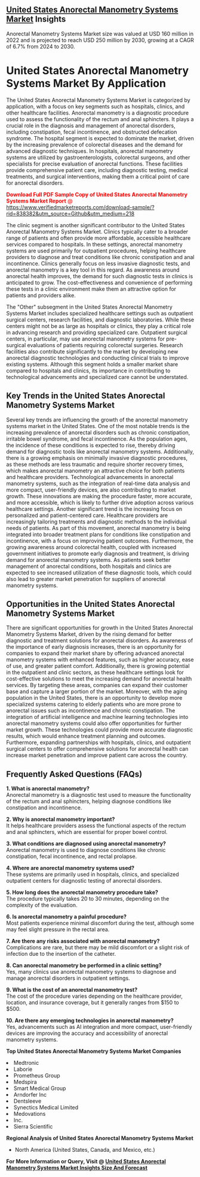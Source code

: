 <h2><a href="https://www.verifiedmarketreports.com/download-sample/?rid=838382&amp;utm_source=Github&amp;utm_medium=218" target="_blank">United States Anorectal Manometry Systems Market</a> Insights</h2><p>Anorectal Manometry Systems Market size was valued at USD 160 million in 2022 and is projected to reach USD 250 million by 2030, growing at a CAGR of 6.7% from 2024 to 2030.</p><p><h1>United States Anorectal Manometry Systems Market By Application</h1> <p>The United States Anorectal Manometry Systems Market is categorized by application, with a focus on key segments such as hospitals, clinics, and other healthcare facilities. Anorectal manometry is a diagnostic procedure used to assess the functionality of the rectum and anal sphincters. It plays a crucial role in the diagnosis and management of anorectal disorders, including constipation, fecal incontinence, and obstructed defecation syndrome. The hospital segment is expected to dominate the market, driven by the increasing prevalence of colorectal diseases and the demand for advanced diagnostic techniques. In hospitals, anorectal manometry systems are utilized by gastroenterologists, colorectal surgeons, and other specialists for precise evaluation of anorectal functions. These facilities provide comprehensive patient care, including diagnostic testing, medical treatments, and surgical interventions, making them a critical point of care for anorectal disorders. <p><span class=""><span style="color: #ff0000;"><strong>Download Full PDF Sample Copy of United States Anorectal Manometry Systems Market Report</strong> @ </span><a href="https://www.verifiedmarketreports.com/download-sample/?rid=838382&amp;utm_source=Github&amp;utm_medium=218" target="_blank">https://www.verifiedmarketreports.com/download-sample/?rid=838382&amp;utm_source=Github&amp;utm_medium=218</a></span></p></p> <p>The clinic segment is another significant contributor to the United States Anorectal Manometry Systems Market. Clinics typically cater to a broader range of patients and often provide more affordable, accessible healthcare services compared to hospitals. In these settings, anorectal manometry systems are used primarily for outpatient procedures, helping healthcare providers to diagnose and treat conditions like chronic constipation and anal incontinence. Clinics generally focus on less invasive diagnostic tests, and anorectal manometry is a key tool in this regard. As awareness around anorectal health improves, the demand for such diagnostic tests in clinics is anticipated to grow. The cost-effectiveness and convenience of performing these tests in a clinic environment make them an attractive option for patients and providers alike. <p>The "Other" subsegment in the United States Anorectal Manometry Systems Market includes specialized healthcare settings such as outpatient surgical centers, research facilities, and diagnostic laboratories. While these centers might not be as large as hospitals or clinics, they play a critical role in advancing research and providing specialized care. Outpatient surgical centers, in particular, may use anorectal manometry systems for pre-surgical evaluations of patients requiring colorectal surgeries. Research facilities also contribute significantly to the market by developing new anorectal diagnostic technologies and conducting clinical trials to improve existing systems. Although this segment holds a smaller market share compared to hospitals and clinics, its importance in contributing to technological advancements and specialized care cannot be understated.</p> <h2>Key Trends in the United States Anorectal Manometry Systems Market</h2> <p>Several key trends are influencing the growth of the anorectal manometry systems market in the United States. One of the most notable trends is the increasing prevalence of anorectal disorders such as chronic constipation, irritable bowel syndrome, and fecal incontinence. As the population ages, the incidence of these conditions is expected to rise, thereby driving demand for diagnostic tools like anorectal manometry systems. Additionally, there is a growing emphasis on minimally invasive diagnostic procedures, as these methods are less traumatic and require shorter recovery times, which makes anorectal manometry an attractive choice for both patients and healthcare providers. Technological advancements in anorectal manometry systems, such as the integration of real-time data analysis and more compact, user-friendly devices, are also contributing to market growth. These innovations are making the procedure faster, more accurate, and more accessible, which is likely to further drive adoption across various healthcare settings. Another significant trend is the increasing focus on personalized and patient-centered care. Healthcare providers are increasingly tailoring treatments and diagnostic methods to the individual needs of patients. As part of this movement, anorectal manometry is being integrated into broader treatment plans for conditions like constipation and incontinence, with a focus on improving patient outcomes. Furthermore, the growing awareness around colorectal health, coupled with increased government initiatives to promote early diagnosis and treatment, is driving demand for anorectal manometry systems. As patients seek better management of anorectal conditions, both hospitals and clinics are expected to see increased utilization of these diagnostic tools, which could also lead to greater market penetration for suppliers of anorectal manometry systems. <h2>Opportunities in the United States Anorectal Manometry Systems Market</h2> <p>There are significant opportunities for growth in the United States Anorectal Manometry Systems Market, driven by the rising demand for better diagnostic and treatment solutions for anorectal disorders. As awareness of the importance of early diagnosis increases, there is an opportunity for companies to expand their market share by offering advanced anorectal manometry systems with enhanced features, such as higher accuracy, ease of use, and greater patient comfort. Additionally, there is growing potential in the outpatient and clinic sectors, as these healthcare settings look for cost-effective solutions to meet the increasing demand for anorectal health services. By targeting these areas, companies can expand their customer base and capture a larger portion of the market. Moreover, with the aging population in the United States, there is an opportunity to develop more specialized systems catering to elderly patients who are more prone to anorectal issues such as incontinence and chronic constipation. The integration of artificial intelligence and machine learning technologies into anorectal manometry systems could also offer opportunities for further market growth. These technologies could provide more accurate diagnostic results, which would enhance treatment planning and outcomes. Furthermore, expanding partnerships with hospitals, clinics, and outpatient surgical centers to offer comprehensive solutions for anorectal health can increase market penetration and improve patient care across the country. <h2>Frequently Asked Questions (FAQs)</h2> <p><strong>1. What is anorectal manometry?</strong><br>Anorectal manometry is a diagnostic test used to measure the functionality of the rectum and anal sphincters, helping diagnose conditions like constipation and incontinence.</p> <p><strong>2. Why is anorectal manometry important?</strong><br>It helps healthcare providers assess the functional aspects of the rectum and anal sphincters, which are essential for proper bowel control.</p> <p><strong>3. What conditions are diagnosed using anorectal manometry?</strong><br>Anorectal manometry is used to diagnose conditions like chronic constipation, fecal incontinence, and rectal prolapse.</p> <p><strong>4. Where are anorectal manometry systems used?</strong><br>These systems are primarily used in hospitals, clinics, and specialized outpatient centers for diagnostic testing of anorectal disorders.</p> <p><strong>5. How long does the anorectal manometry procedure take?</strong><br>The procedure typically takes 20 to 30 minutes, depending on the complexity of the evaluation.</p> <p><strong>6. Is anorectal manometry a painful procedure?</strong><br>Most patients experience minimal discomfort during the test, although some may feel slight pressure in the rectal area.</p> <p><strong>7. Are there any risks associated with anorectal manometry?</strong><br>Complications are rare, but there may be mild discomfort or a slight risk of infection due to the insertion of the catheter.</p> <p><strong>8. Can anorectal manometry be performed in a clinic setting?</strong><br>Yes, many clinics use anorectal manometry systems to diagnose and manage anorectal disorders in outpatient settings.</p> <p><strong>9. What is the cost of an anorectal manometry test?</strong><br>The cost of the procedure varies depending on the healthcare provider, location, and insurance coverage, but it generally ranges from $150 to $500.</p> <p><strong>10. Are there any emerging technologies in anorectal manometry?</strong><br>Yes, advancements such as AI integration and more compact, user-friendly devices are improving the accuracy and accessibility of anorectal manometry systems.</p> </p><p><strong>Top United States Anorectal Manometry Systems Market Companies</strong></p><div data-test-id=""><p><li>Medtronic</li><li> Laborie</li><li> Prometheus Group</li><li> Medspira</li><li> Smart Medical Group</li><li> Arndorfer Inc</li><li> Dentsleeve</li><li> Synectics Medical Limited</li><li> Medovations</li><li> Inc.</li><li> Sierra Scientific</li></p><div><strong>Regional Analysis of&nbsp;United States Anorectal Manometry Systems Market</strong></div><ul><li dir="ltr"><p dir="ltr">North America&nbsp;(United States, Canada, and Mexico, etc.)</p></li></ul><p><strong>For More Information or Query, Visit @&nbsp;</strong><strong><a href="https://www.verifiedmarketreports.com/product/anorectal-manometry-systems-market/?utm_source=Github&amp;utm_medium=218" target="_blank">United States Anorectal Manometry Systems Market Insights Size And Forecast</a></strong></p></div>
